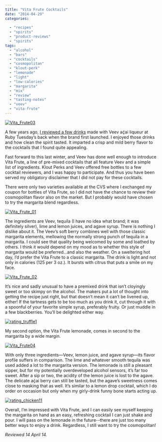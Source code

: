 ```yaml
---
title: "Vita Frute Cocktails"
date: "2014-04-29"
categories: 
  
  - "recipes"
  - "spirits"
  - "product-reviews"
  - "spirits"
tags: 
  - "alcohol"
  - "bars"
  - "cocktails"
  - "cosmopolitan"
  - "klout-perk"
  - "lemonade"
  - "light"
  - "low-calories"
  - "margarita"
  - "mix"
  - "review"
  - "tasting-notes"
  - "veev"
  - "vita-frute"
---
```


[![Vita_Frute03](http://s3.amazonaws.com/thegourmez-wpmedia/2014/04/Vita_Frute03-159x500.jpg)](http://www.thegourmez.com/2014/04/vita-frute-cocktails/vita_frute03/)

A few years ago, [I reviewed a few drinks](http://www.thegourmez.com/2011/08/veev/ "Veev review") made with Veev aḉai liqueur at Ruby Tuesday’s back when the brand first launched. I enjoyed those drinks and how clean the spirit tasted. It imparted a crisp and mild berry flavor to the cocktails that I found quite appealing.

Fast forward to this last winter, and Veev has done well enough to introduce Vita Frute, a line of pre-mixed cocktails that all feature Veev and a simple list of ingredients. Klout Perks and Veev offered free bottles to a few cocktail reviewers, and I was happy to participate. And thus you have been served my obligatory disclaimer that I did not pay for these cocktails.

There were only two varieties available at the CVS where I exchanged my coupon for bottles of Vita Frute, so I did not have the chance to review their cosmopolitan flavor also on the market. But I probably would have chosen to try the margarita blend regardless.

[![Vita_Frute_01](http://s3.amazonaws.com/thegourmez-wpmedia/2014/04/Vita_Frute_01-472x500.jpg)](http://www.thegourmez.com/2014/04/vita-frute-cocktails/vita_frute_01/)

The ingredients are Veev, tequila (I have no idea what brand; it was definitely silver), lime and lemon juices, and agave syrup. There is nothing I dislike about it. The Veev’s soft berry combines well with those classic margarita elements, mellowing the normally strong punch of tequila in a margarita. I could see that quality being welcomed by some and loathed by others. I think it would depend on my mood as to whether this style of margarita would be preferred…and also the weather. On a sweltering hot day, I’d prefer the Vita Frute to a classic margarita. The drink is light and not only in calories (125 per 3 oz.). It bursts with citrus that puts a smile on my face.

[![Vita_Frute_02](http://s3.amazonaws.com/thegourmez-wpmedia/2014/04/Vita_Frute_02-500x336.jpg)](http://www.thegourmez.com/2014/04/vita-frute-cocktails/vita_frute_02/)

It’s nice and sadly unusual to have a premixed drink that isn’t cloyingly sweet or too skimpy on the alcohol. The makers put a lot of thought into getting the recipe just right, but that doesn’t mean it can’t be livened up, either! If the tartness gets to be too much as you drink it, cut through it with a spoonful of your favorite simple syrup, preferably fruity. Or just muddle in a few blackberries. You’ll be delighted either way.

[![rating_truffle1](http://s3.amazonaws.com/thegourmez-wpmedia/2009/02/rating_truffle1.gif)](http://www.thegourmez.com/2009/02/silk-hope-winery-nc-traminette-2007/rating_truffle1/)

My second option, the Vita Frute lemonade, comes in second to the margarita by a wide margin.

[![Vita_Frute04](http://s3.amazonaws.com/thegourmez-wpmedia/2014/04/Vita_Frute04-392x500.jpg)](http://www.thegourmez.com/2014/04/vita-frute-cocktails/vita_frute04/)

With only three ingredients—Veev, lemon juice, and agave syrup—its flavor profile suffers in comparison. The lime and whatever smooth tequila was used added a lot to the margarita version. The lemonade is still a pleasant sipper, but for my potentially overdeveloped alcohol sensors, it’s far too sweet. After a sip or two, the acidity of the lemon juice is lost to the agave. The delicate aḉai berry can still be tasted, but the agave’s sweetness comes close to masking that as well. It’s similar to a lemon drop cocktail, which I do order on occasion but only when my girly-drink funny bone starts acting up.

[![rating_chicken11](http://s3.amazonaws.com/thegourmez-wpmedia/2009/02/rating_chicken11.gif)](http://www.thegourmez.com/2009/02/barten-guestier-private-selection-merlot-2006/rating_chicken11/)

Overall, I’m impressed with Vita Frute, and I can easily see myself keeping the margarita on hand as an easy, refreshing cocktail I can just shake and pour. I will pass on the lemonade in the future--there are just too many better ways to enjoy a drink. Regardless, I still want to try the cosmopolitan!

_Reviewed 14 April 14._

